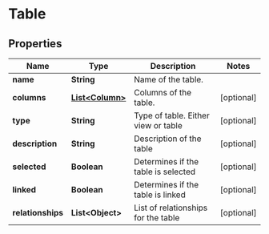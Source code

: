 

# Table


## Properties

| Name | Type | Description | Notes |
|------------ | ------------- | ------------- | -------------|
|**name** | **String** | Name of the table. |  |
|**columns** | [**List&lt;Column&gt;**](Column.md) | Columns of the table. |  [optional] |
|**type** | **String** | Type of table. Either view or table |  [optional] |
|**description** | **String** | Description of the table |  [optional] |
|**selected** | **Boolean** | Determines if the table is selected |  [optional] |
|**linked** | **Boolean** | Determines if the table is linked |  [optional] |
|**relationships** | **List&lt;Object&gt;** | List of relationships for the table |  [optional] |



